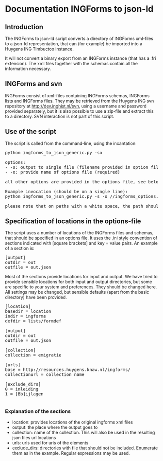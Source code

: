 # Documentation INGForms to json-ld

## Introduction
The INGForms to json-ld script converts a directory of INGForms xml-files to a json-ld representation, that can (for example) be imported into a Huygens ING Timbuctoo instance.

It will not convert a binary export from an INGForms instance (that has a .fri extension). The xml files together with the schemas contain all the information necessary.

## INGForms and svn
INGForms consist of xml-files containing INGForms schemas, INGForms lists and INGForms files. They may be retrieved from the Huygens ING svn repository at http://dev.inghist.nl/svn, using a username and password provided separately, but it is also possible to use a zip-file and extract this to a directory. SVN interaction is not part of this script.

## Use of the script
The script is called from the command-line, using the incantation

<pre>
python ingforms_to_json_generic.py -so

options:
- -s: output to single file (filename provided in option file, see below)
- -o: provide name of options file (required)

all other options are provided in the options file, see below for details.

Example invocation (should be on a single line):
python ingforms_to_json_generic.py -s -o /<location_on_disk>/ingforms_options.ini

please note that on paths with a white space, the path should be between quotes
</pre>


## Specification of locations in the options-file
The script uses a number of locations of the INGForms files and schemas, that should be specified in an options file. It uses the [.ini style](https://nl.wikipedia.org/wiki/INI) convention of sections indicated with [square brackets] and key = value pairs. An example of a section is:

<pre>
[output]
outdir = out
outfile = out.json
</pre>

Most of the sections provide locations for input and output. We have tried to provide sensible locations for both input and output directories, but some are specific to your system and preferences. They should be changed here. All settings may be changed, but sensible defaults (apart from the basic directory) have been provided.

<pre>
[location]
basedir = location
indir = ingforms
defdir = lists/formdef

[output]
outdir = out
outfile = out.json

[collection]
collection = emigratie

[urls]
base = http://resources.huygens.knaw.nl/ingforms/
collectionurl = collection name

[exclude_dirs]
0 = inleiding
1 = [Bb]ijlagen

</pre>

### Explanation of the sections

- location: provides locations of the original ingforms xml files
- output: the place where the output goes to
- collection: name of the collection. This will also be used in the resulting json files url locations
- urls: urls used for uris of the elements
- exclude_dirs: directories with file that should not be included. Enumerate them as in the example. Regular expressions may be used.
